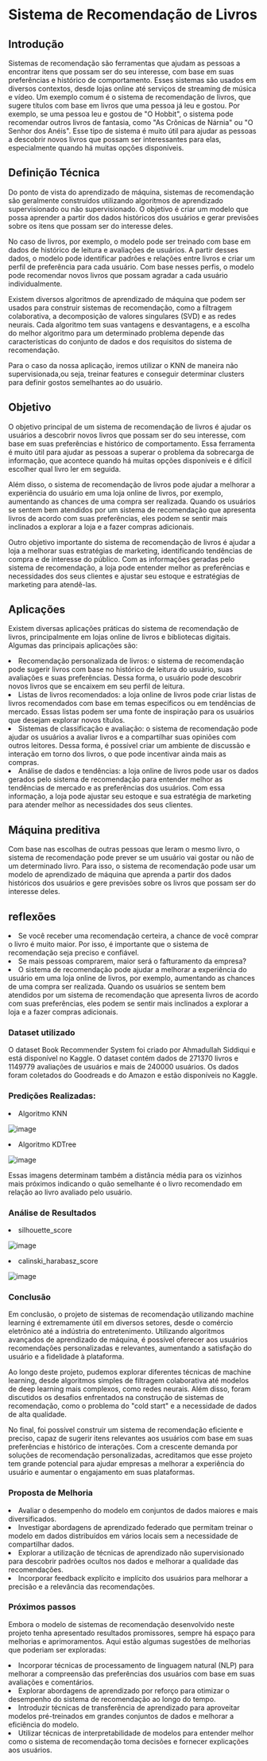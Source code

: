 # Sistema de Recomendação de Livros

## Introdução
Sistemas de recomendação são ferramentas que ajudam as pessoas a encontrar itens que possam ser do seu interesse, com base em suas preferências e histórico de comportamento. Esses sistemas são usados em diversos contextos, desde lojas online até serviços de streaming de música e vídeo. Um exemplo comum é o sistema de recomendação de livros, que sugere títulos com base em livros que uma pessoa já leu e gostou. Por exemplo, se uma pessoa leu e gostou de "O Hobbit", o sistema pode recomendar outros livros de fantasia, como "As Crônicas de Nárnia" ou "O Senhor dos Anéis". Esse tipo de sistema é muito útil para ajudar as pessoas a descobrir novos livros que possam ser interessantes para elas, especialmente quando há muitas opções disponíveis.

## Definição Técnica
Do ponto de vista do aprendizado de máquina, sistemas de recomendação são geralmente construídos utilizando algoritmos de aprendizado supervisionado ou não supervisionado. O objetivo é criar um modelo que possa aprender a partir dos dados históricos dos usuários e gerar previsões sobre os itens que possam ser do interesse deles.

No caso de livros, por exemplo, o modelo pode ser treinado com base em dados de histórico de leitura e avaliações de usuários. A partir desses dados, o modelo pode identificar padrões e relações entre livros e criar um perfil de preferência para cada usuário. Com base nesses perfis, o modelo pode recomendar novos livros que possam agradar a cada usuário individualmente.

Existem diversos algoritmos de aprendizado de máquina que podem ser usados para construir sistemas de recomendação, como a filtragem colaborativa, a decomposição de valores singulares (SVD) e as redes neurais. Cada algoritmo tem suas vantagens e desvantagens, e a escolha do melhor algoritmo para um determinado problema depende das características do conjunto de dados e dos requisitos do sistema de recomendação.

Para o caso da nossa aplicação, iremos utilizar o KNN de maneira não supervisionada,ou seja, treinar features e conseguir determinar clusters para definir gostos semelhantes ao do usuário.

## Objetivo

O objetivo principal de um sistema de recomendação de livros é ajudar os usuários a descobrir novos livros que possam ser do seu interesse, com base em suas preferências e histórico de comportamento. Essa ferramenta é muito útil para ajudar as pessoas a superar o problema da sobrecarga de informação, que acontece quando há muitas opções disponíveis e é difícil escolher qual livro ler em seguida.

Além disso, o sistema de recomendação de livros pode ajudar a melhorar a experiência do usuário em uma loja online de livros, por exemplo, aumentando as chances de uma compra ser realizada. Quando os usuários se sentem bem atendidos por um sistema de recomendação que apresenta livros de acordo com suas preferências, eles podem se sentir mais inclinados a explorar a loja e a fazer compras adicionais.

Outro objetivo importante do sistema de recomendação de livros é ajudar a loja a melhorar suas estratégias de marketing, identificando tendências de compra e de interesse do público. Com as informações geradas pelo sistema de recomendação, a loja pode entender melhor as preferências e necessidades dos seus clientes e ajustar seu estoque e estratégias de marketing para atendê-las.

## Aplicações
Existem diversas aplicações práticas do sistema de recomendação de livros, principalmente em lojas online de livros e bibliotecas digitais. Algumas das principais aplicações são:
<div>
    <li> Recomendação personalizada de livros: o sistema de recomendação pode sugerir livros com base no histórico de leitura do usuário, suas avaliações e suas preferências. Dessa forma, o usuário pode descobrir novos livros que se encaixem em seu perfil de leitura.

<li> Listas de livros recomendados: a loja online de livros pode criar listas de livros recomendados com base em temas específicos ou em tendências de mercado. Essas listas podem ser uma fonte de inspiração para os usuários que desejam explorar novos títulos.

<li> Sistemas de classificação e avaliação: o sistema de recomendação pode ajudar os usuários a avaliar livros e a compartilhar suas opiniões com outros leitores. Dessa forma, é possível criar um ambiente de discussão e interação em torno dos livros, o que pode incentivar ainda mais as compras.

<li> Análise de dados e tendências: a loja online de livros pode usar os dados gerados pelo sistema de recomendação para entender melhor as tendências de mercado e as preferências dos usuários. Com essa informação, a loja pode ajustar seu estoque e sua estratégia de marketing para atender melhor as necessidades dos seus clientes.

</div>

## Máquina preditiva

Com base nas escolhas de outras pessoas que leram o mesmo livro, o sistema de recomendação pode prever se um usuário vai gostar ou não de um determinado livro. Para isso, o sistema de recomendação pode usar um modelo de aprendizado de máquina que aprenda a partir dos dados históricos dos usuários e gere previsões sobre os livros que possam ser do interesse deles.

## reflexões
<div> 
<li> Se você receber uma recomendação certeira, a chance de você comprar o livro é muito maior. Por isso, é importante que o sistema de recomendação seja preciso e confiável.
<li>Se mais pessoas comprarem, maior será o fafturamento da empresa?
<li> O sistema de recomendação pode ajudar a melhorar a experiência do usuário em uma loja online de livros, por exemplo, aumentando as chances de uma compra ser realizada. Quando os usuários se sentem bem atendidos por um sistema de recomendação que apresenta livros de acordo com suas preferências, eles podem se sentir mais inclinados a explorar a loja e a fazer compras adicionais.
</div>

### Dataset utilizado

O dataset Book Recommender System foi criado por Ahmadullah Siddiqui e está disponível no Kaggle. O dataset contém dados de 271370 livros e 1149779 avaliações de usuários e mais de 240000 usuários. Os dados foram coletados do Goodreads e do Amazon e estão disponíveis no Kaggle.

### Predições Realizadas:
<div> 
	<li> Algoritmo KNN
</div>	

![image](https://github.com/gabri190/Recommended-books-system/assets/72319195/ad8b07c1-c90f-482f-b2fb-c325c9c39df9)

<div> 
	<li> Algoritmo KDTree
</div>	

![image](https://github.com/gabri190/Recommended-books-system/assets/72319195/7c5b9361-a5e4-4b5a-ad8f-89f05c9d073c)

Essas imagens determinam também a distância média para os vizinhos mais próximos indicando o quão semelhante é o livro recomendado em relação ao livro avaliado pelo usuário.

### Análise de Resultados
<div> 
	<li> silhouette_score
</div>	

![image](https://github.com/gabri190/Recommended-books-system/assets/72319195/dde10693-f5a6-4841-a43d-56e94288b41d)
	
<div> 
	<li> calinski_harabasz_score
</div>	

![image](https://github.com/gabri190/Recommended-books-system/assets/72319195/c1eddc88-8cc1-47e3-97d6-bbf4d0f387ab)

### Conclusão
Em conclusão, o projeto de sistemas de recomendação utilizando machine learning é extremamente útil em diversos setores, desde o comércio eletrônico até a indústria do entretenimento. Utilizando algoritmos avançados de aprendizado de máquina, é possível oferecer aos usuários recomendações personalizadas e relevantes, aumentando a satisfação do usuário e a fidelidade à plataforma.

Ao longo deste projeto, pudemos explorar diferentes técnicas de machine learning, desde algoritmos simples de filtragem colaborativa até modelos de deep learning mais complexos, como redes neurais. Além disso, foram discutidos os desafios enfrentados na construção de sistemas de recomendação, como o problema do "cold start" e a necessidade de dados de alta qualidade.

No final, foi possível construir um sistema de recomendação eficiente e preciso, capaz de sugerir itens relevantes aos usuários com base em suas preferências e histórico de interações. Com a crescente demanda por soluções de recomendação personalizadas, acreditamos que esse projeto tem grande potencial para ajudar empresas a melhorar a experiência do usuário e aumentar o engajamento em suas plataformas.

### Proposta de Melhoria
<div>
<li> Avaliar o desempenho do modelo em conjuntos de dados maiores e mais diversificados.
<li> Investigar abordagens de aprendizado federado que permitam treinar o modelo em dados distribuídos em vários locais sem a necessidade de compartilhar dados.
<li> Explorar a utilização de técnicas de aprendizado não supervisionado para descobrir padrões ocultos nos dados e melhorar a qualidade das recomendações.
<li> Incorporar feedback explícito e implícito dos usuários para melhorar a precisão e a relevância das recomendações.
</div>

### Próximos passos

Embora o modelo de sistemas de recomendação desenvolvido neste projeto tenha apresentado resultados promissores, sempre há espaço para melhorias e aprimoramentos. Aqui estão algumas sugestões de melhorias que poderiam ser exploradas:
<div>
<li> Incorporar técnicas de processamento de linguagem natural (NLP) para melhorar a compreensão das preferências dos usuários com base em suas avaliações e comentários.
<li> Explorar abordagens de aprendizado por reforço para otimizar o desempenho do sistema de recomendação ao longo do tempo.
<li> Introduzir técnicas de transferência de aprendizado para aproveitar modelos pré-treinados em grandes conjuntos de dados e melhorar a eficiência do modelo.
<li> Utilizar técnicas de interpretabilidade de modelos para entender melhor como o sistema de recomendação toma decisões e fornecer explicações aos usuários.


</div>
























